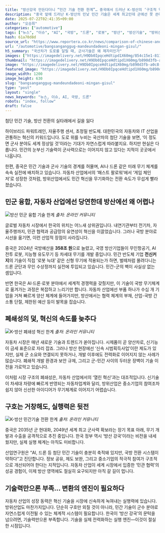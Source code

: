 ```yaml
---
title: "방산강국 만든다더니 “민간 기술 전환 한계”… 중국에서 드러난 K-방산의 ‘구조적 약점’"
description: "중국 앞에 드러난 K-방산의 민낯 민간 기술은 세계 최고인데 군에선 못 쓴다 ..."
date: 2025-07-22T02:41:35+09:00
author: "오승희"
categories: ["automotive"]
tags: ["뉴스", "이슈", "AI", "국방", "드론", "로봇", "방산", "방산기술", "방위산업", "인공지능", "중국", "한국", "민군융합기술", "자동차방산협력"]
hash: 61a70d8d
source_url: "https://www.reportera.co.kr/news/comparison-of-chinese-and-korean-defense-technology/"
url: "/automotive/bangsanganggug-mandeundadeoni-mingan-gisul/"
h5_summary: "국산차가 도로를 달릴 때, 군사기술은 왜 제자리인가"
images: ["https://imagedelivery.net/H9Db0IpqceHdtipd1X60mg/854c15e1-8117-4ce8-f8e8-b71910b93a00/public", "https://imagedelivery.net/H9Db0IpqceHdtipd1X60mg/449154db-731b-448f-f4f2-280571e82300/public", "https://imagedelivery.net/H9Db0IpqceHdtipd1X60mg/b890d3fb-a0c8-4f79-94e2-9fa9a02dd300/public", "https://imagedelivery.net/H9Db0IpqceHdtipd1X60mg/e77a9b6b-a0d9-47db-3d54-89d243758900/public"]
thumbnail: "https://imagedelivery.net/H9Db0IpqceHdtipd1X60mg/b890d3fb-a0c8-4f79-94e2-9fa9a02dd300/public"
image: "https://imagedelivery.net/H9Db0IpqceHdtipd1X60mg/b890d3fb-a0c8-4f79-94e2-9fa9a02dd300/public"
featured_image: "https://imagedelivery.net/H9Db0IpqceHdtipd1X60mg/b890d3fb-a0c8-4f79-94e2-9fa9a02dd300/public"
image_width: 1200
image_height: 630
slug: "bangsanganggug-mandeundadeoni-mingan-gisul"
type: "post"
layout: "single"
news_keywords: "뉴스, 이슈, AI, 국방, 드론"
robots: "index, follow"
draft: false
---
```


첨단 민간 기술, 방산 전환의 실타래에서 길을 잃다

하이브리드 파워트레인, 자율주행 센서, 초정밀 반도체. 대한민국의 자동차와 IT 산업을 관통하는 혁신의 키워드입니다. 도로 위를 누비는 국산차의 첨단 기술을 보면, ‘이 정도면 군사 분야도 세계 정상일 것’이라는 기대가 자연스럽게 따라붙지요. 하지만 현실은 다릅니다. 민간의 눈부신 기술력이 군사력으로는 이어지지 않고 있다는 지적이 곳곳에서 나옵니다.

한편, 중국은 민간 기술과 군사 기술의 경계를 허물며, AI나 드론 같은 미래 무기 체계를 속속 실전에 배치하고 있습니다. 자동차 산업에서의 ‘패스트 팔로워’에서 ‘게임 체인저’로 성장한 것처럼, 방위산업에서도 민간 혁신을 무기화하는 전환 속도가 무섭게 빨라졌습니다.

## 민군 융합, 자동차 산업에선 당연한데 방산에선 왜 어렵나

![방산 민군 융합 기술 한계](https://imagedelivery.net/H9Db0IpqceHdtipd1X60mg/e77a9b6b-a0d9-47db-3d54-89d243758900/public)
*출처: 온라인 커뮤니티*


글로벌 자동차 시장에서 한국의 위치는 어느새 상위권입니다. 내연기관부터 전기차, 자율주행까지, 민관 협력과 공급망의 유연성이 혁신을 이끌었습니다. 그러나 국방 분야로 시선을 옮기면, 이런 산업적 장점이 사라집니다.

중국은 2024년 국방예산을 **358조 원**으로 늘렸고, 국영 방산기업들이 무인항공기, AI 전투 로봇, 지능형 유도무기 등 차세대 무기를 개발 중입니다. 민간 반도체 기업 **전신커지**의 기술이 직접 ‘로봇 늑대’ 같은 신형 무기에 적용되는가 하면, 벌떼처럼 몰려다니는 드론 군단과 무인 수상정까지 실전에 투입되고 있습니다. 민간-군의 벽이 사실상 없는 셈입니다.

반면 한국은 AI·드론·로봇 분야에서 세계적 경쟁력을 갖췄지만, 이 기술이 국방 무기체계로 옮겨가는 과정은 복잡하고 느리기만 합니다. 자동차 산업에선 부품 하나가 수십 개 기업을 거쳐 빠르게 양산 체계에 들어가지만, 방산에서는 협력 체계의 부재, 산업-국방 간 소통 단절, 제한된 예산 등이 발목을 잡습니다.

## 폐쇄성의 덫, 혁신의 속도를 늦추다

![K-방산 폐쇄성 혁신 한계](https://imagedelivery.net/H9Db0IpqceHdtipd1X60mg/449154db-731b-448f-f4f2-280571e82300/public)
*출처: 온라인 커뮤니티*


자동차 시장은 매년 새로운 기술과 트렌드가 쏟아집니다. 시제품이 곧 양산차로, 신기능이 금세 표준으로 자리 잡죠. 그러나 방산 현장에선 ‘신속 시범획득사업’이란 제도가 있지만, 실제 군 소요와 연결되지 못하거나, 개발 이후에도 전력화로 이어지지 않는 사례가 많습니다. 폐쇄적 개발 환경과 보안 규제, 그리고 군-민간 사이의 두터운 장벽이 기술 이전을 가로막고 있습니다.

이처럼 시장 구조의 폐쇄성은, 자동차 산업에서의 ‘열린 혁신’과는 대조적입니다. 신기술이 차세대 차량에 빠르게 반영되는 자동차업계와 달리, 방위산업은 중소기업의 참여조차 쉽지 않아 신선한 아이디어가 무기체계로 이어지기 어렵습니다.

## 구호는 거창해도, 실행력은 뒷전

![K-방산 민간기술 전환 한계](https://imagedelivery.net/H9Db0IpqceHdtipd1X60mg/854c15e1-8117-4ce8-f8e8-b71910b93a00/public)
*출처: 온라인 커뮤니티*


중국은 2035년 군 현대화, 2049년 세계 최고 군사력 확보라는 장기 목표 아래, 무기 개발과 수출을 공격적으로 추진 중입니다. 한국 정부 역시 ‘방산 강국’이라는 비전을 내세웠지만, 실제 실행 체계는 아직도 미비합니다.

산업연구원은 “AI, 드론 등 첨단 민간 기술이 충분히 축적돼 있지만, 국방 전환 시스템이 약하다”고 진단합니다. 정보 공유, 제도 보완, 그리고 중소기업의 적극적 참여가 구조적으로 개선되어야 한다는 지적입니다. 자동차 산업이 세계 시장에서 입증한 ‘민관 협력’의 성공 경험이, 이제 방산 영역에도 절실히 요구되지만 아직 갈 길이 멉니다.

## 기술력만으론 부족… 변환의 엔진이 필요하다

자동차 산업의 성장 동력은 혁신 기술을 시장에 신속하게 녹여내는 실행력에 있습니다. 방위산업도 마찬가지입니다. 단순히 구호만 외칠 것이 아니라, 민간 기술이 군수 분야로 자연스럽게 이전될 수 있는 체계적 시스템이 필요합니다. 한국이 ‘방산 강국’의 문턱을 넘으려면, 기술력만으론 부족합니다. 기술을 실제 전력화하는 실행 엔진—이것이 절실한 시점입니다.
